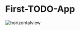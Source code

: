 # First-TODO-App

![horizontalview](https://user-images.githubusercontent.com/78713326/111765753-dac54780-88cc-11eb-90d5-340aefbcb1df.JPG)
